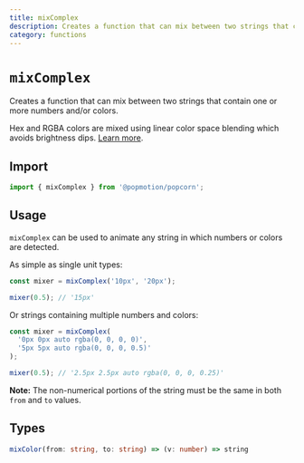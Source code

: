 ```yaml
---
title: mixComplex
description: Creates a function that can mix between two strings that contain one or more numbers and/or colors.
category: functions
---
```


# `mixComplex`

Creates a function that can mix between two strings that contain one or more numbers and/or colors.

Hex and RGBA colors are mixed using linear color space blending which avoids brightness dips. [Learn more](https://www.youtube.com/watch?v=LKnqECcg6Gw).

<TOC />

## Import

```javascript
import { mixComplex } from '@popmotion/popcorn';
```

## Usage

`mixComplex` can be used to animate any string in which numbers or colors are detected.

As simple as single unit types:

```javascript
const mixer = mixComplex('10px', '20px');

mixer(0.5); // '15px'
```

Or strings containing multiple numbers and colors:

```javascript
const mixer = mixComplex(
  '0px 0px auto rgba(0, 0, 0, 0)',
  '5px 5px auto rgba(0, 0, 0, 0.5)'
);

mixer(0.5); // '2.5px 2.5px auto rgba(0, 0, 0, 0.25)'
```

**Note:** The non-numerical portions of the string must be the same in both `from` and `to` values.

## Types

```typescript
mixColor(from: string, to: string) => (v: number) => string
```
